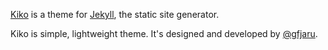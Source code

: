 

<p class="lead"><a href="http://github.com/gfjaru/Kiko">Kiko</a> is a theme for <a href="http://jekyllrb.com">Jekyll</a>, the static site generator.</p>

Kiko is simple, lightweight theme. It's designed and developed by [@gfjaru](https://twitter.com/gfjaru).
